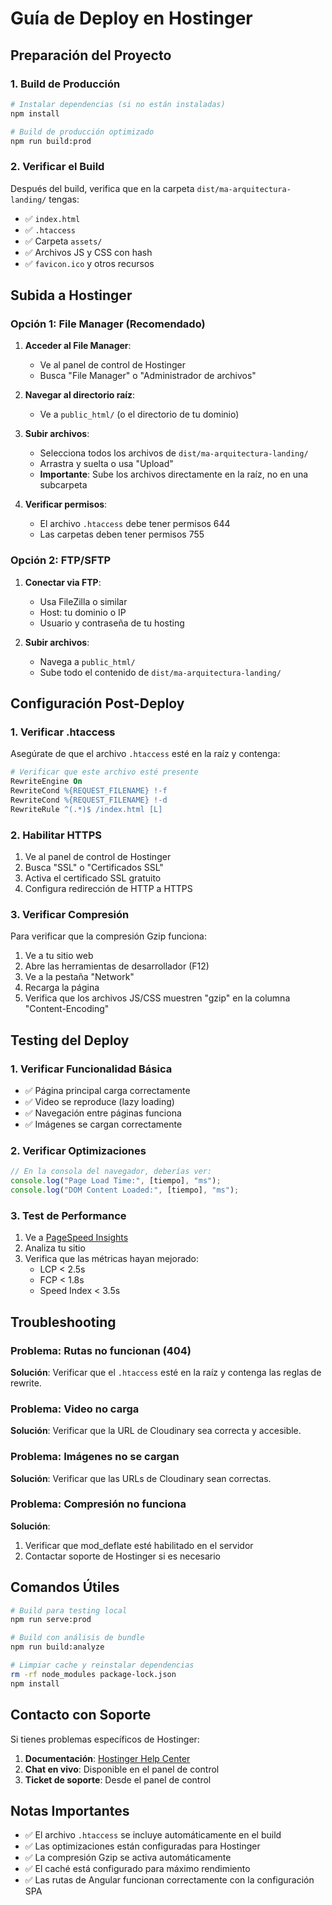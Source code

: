 # Guía de Deploy en Hostinger

## Preparación del Proyecto

### 1. Build de Producción

```bash
# Instalar dependencias (si no están instaladas)
npm install

# Build de producción optimizado
npm run build:prod
```

### 2. Verificar el Build

Después del build, verifica que en la carpeta `dist/ma-arquitectura-landing/` tengas:

- ✅ `index.html`
- ✅ `.htaccess`
- ✅ Carpeta `assets/`
- ✅ Archivos JS y CSS con hash
- ✅ `favicon.ico` y otros recursos

## Subida a Hostinger

### Opción 1: File Manager (Recomendado)

1. **Acceder al File Manager**:

   - Ve al panel de control de Hostinger
   - Busca "File Manager" o "Administrador de archivos"

2. **Navegar al directorio raíz**:

   - Ve a `public_html/` (o el directorio de tu dominio)

3. **Subir archivos**:

   - Selecciona todos los archivos de `dist/ma-arquitectura-landing/`
   - Arrastra y suelta o usa "Upload"
   - **Importante**: Sube los archivos directamente en la raíz, no en una subcarpeta

4. **Verificar permisos**:
   - El archivo `.htaccess` debe tener permisos 644
   - Las carpetas deben tener permisos 755

### Opción 2: FTP/SFTP

1. **Conectar via FTP**:

   - Usa FileZilla o similar
   - Host: tu dominio o IP
   - Usuario y contraseña de tu hosting

2. **Subir archivos**:
   - Navega a `public_html/`
   - Sube todo el contenido de `dist/ma-arquitectura-landing/`

## Configuración Post-Deploy

### 1. Verificar .htaccess

Asegúrate de que el archivo `.htaccess` esté en la raíz y contenga:

```apache
# Verificar que este archivo esté presente
RewriteEngine On
RewriteCond %{REQUEST_FILENAME} !-f
RewriteCond %{REQUEST_FILENAME} !-d
RewriteRule ^(.*)$ /index.html [L]
```

### 2. Habilitar HTTPS

1. Ve al panel de control de Hostinger
2. Busca "SSL" o "Certificados SSL"
3. Activa el certificado SSL gratuito
4. Configura redirección de HTTP a HTTPS

### 3. Verificar Compresión

Para verificar que la compresión Gzip funciona:

1. Ve a tu sitio web
2. Abre las herramientas de desarrollador (F12)
3. Ve a la pestaña "Network"
4. Recarga la página
5. Verifica que los archivos JS/CSS muestren "gzip" en la columna "Content-Encoding"

## Testing del Deploy

### 1. Verificar Funcionalidad Básica

- ✅ Página principal carga correctamente
- ✅ Video se reproduce (lazy loading)
- ✅ Navegación entre páginas funciona
- ✅ Imágenes se cargan correctamente

### 2. Verificar Optimizaciones

```javascript
// En la consola del navegador, deberías ver:
console.log("Page Load Time:", [tiempo], "ms");
console.log("DOM Content Loaded:", [tiempo], "ms");
```

### 3. Test de Performance

1. Ve a [PageSpeed Insights](https://pagespeed.web.dev/)
2. Analiza tu sitio
3. Verifica que las métricas hayan mejorado:
   - LCP < 2.5s
   - FCP < 1.8s
   - Speed Index < 3.5s

## Troubleshooting

### Problema: Rutas no funcionan (404)

**Solución**: Verificar que el `.htaccess` esté en la raíz y contenga las reglas de rewrite.

### Problema: Video no carga

**Solución**: Verificar que la URL de Cloudinary sea correcta y accesible.

### Problema: Imágenes no se cargan

**Solución**: Verificar que las URLs de Cloudinary sean correctas.

### Problema: Compresión no funciona

**Solución**:

1. Verificar que mod_deflate esté habilitado en el servidor
2. Contactar soporte de Hostinger si es necesario

## Comandos Útiles

```bash
# Build para testing local
npm run serve:prod

# Build con análisis de bundle
npm run build:analyze

# Limpiar cache y reinstalar dependencias
rm -rf node_modules package-lock.json
npm install
```

## Contacto con Soporte

Si tienes problemas específicos de Hostinger:

1. **Documentación**: [Hostinger Help Center](https://www.hostinger.com/help)
2. **Chat en vivo**: Disponible en el panel de control
3. **Ticket de soporte**: Desde el panel de control

## Notas Importantes

- ✅ El archivo `.htaccess` se incluye automáticamente en el build
- ✅ Las optimizaciones están configuradas para Hostinger
- ✅ La compresión Gzip se activa automáticamente
- ✅ El caché está configurado para máximo rendimiento
- ✅ Las rutas de Angular funcionan correctamente con la configuración SPA
